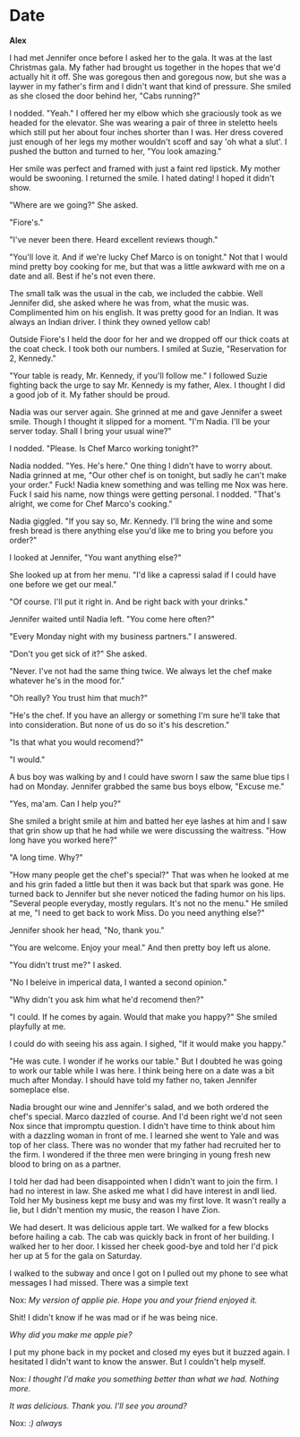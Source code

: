 # Date

**Alex**

I had met Jennifer once before I asked her to the gala.  It was at the last Christmas gala.  My father had brought us together in the hopes that we'd actually hit it off.  She was goregous then and goregous now, but she was a laywer in my father's firm and I didn't want that kind of pressure.  She smiled as she closed the door behind her, "Cabs running?"

I nodded.  "Yeah."  I offered her my elbow which she graciously took as we headed for the elevator.  She was wearing a pair of three in steletto heels which still put her about four inches shorter than I was.  Her dress covered just enough of her legs my mother wouldn't scoff and say 'oh what a slut'.  I pushed the button and turned to her, "You look amazing."

Her smile was perfect and framed with just a faint red lipstick.  My mother would be swooning.  I returned the smile.  I hated dating!  I hoped it didn't show.

"Where are we going?"  She asked.

"Fiore's."

"I've never been there.  Heard excellent reviews though."

"You'll love it.  And if we're lucky Chef Marco is on tonight."  Not that I would mind pretty boy cooking for me, but that was a little awkward with me on a date and all.   Best if he's not even there.

The small talk was the usual in the cab, we included the cabbie.  Well Jennifer did, she asked where he was from, what the music was.  Complimented him on his english.  It was pretty good for an Indian.  It was always an Indian driver.  I think they owned yellow cab!

Outside Fiore's I held the door for her and we dropped off our thick coats at the coat check.  I took both our numbers.  I smiled at Suzie, "Reservation for 2, Kennedy."

"Your table is ready, Mr. Kennedy, if you'll follow me."  I followed Suzie fighting back the urge to say Mr.  Kennedy is my father, Alex.  I thought I did a good job of it.  My father should be proud.

Nadia was our server again.  She grinned at me and gave Jennifer a sweet smile.  Though I thought it slipped for a moment.  "I'm Nadia.  I'll be your server today.  Shall I bring your usual wine?"

I nodded.  "Please.  Is Chef Marco working tonight?"

Nadia nodded.  "Yes.  He's here."  One thing I didn't have to worry about.  Nadia grinned at me, "Our other chef is on tonight, but sadly he can't make your order."  Fuck!  Nadia knew something and was telling me Nox was here.  Fuck I said his name, now things were getting personal.  I nodded.  "That's alright, we come for Chef Marco's cooking."

Nadia giggled.  "If you say so, Mr. Kennedy.  I'll bring the wine and some fresh bread is there anything else you'd like me to bring you before you order?"

I looked at Jennifer, "You want anything else?"

She looked up at from her menu.  "I'd like a capressi salad if I could have one before we get our meal."

"Of course.  I'll put it right in.  And be right back with your drinks."

Jennifer waited until Nadia left.  "You come here often?"

"Every Monday night with my business partners."  I answered.

"Don't you get sick of it?"  She asked.

"Never.  I've not had the same thing twice.  We always let the chef make whatever he's in the mood for."

"Oh really?  You trust him that much?"

"He's the chef.  If you have an allergy or something I'm sure he'll take that into consideration.  But none of us do so it's his descretion."

"Is that what you would recomend?"

"I would."

A bus boy was walking by and I could have sworn I saw the same blue tips I had on Monday.  Jennifer grabbed the same bus boys elbow, "Excuse me."

"Yes, ma'am.  Can I help you?"

She smiled a bright smile at him and batted her eye lashes at him and I saw that grin show up that he had while we were discussing the waitress.  "How long have you worked here?"

"A long time.  Why?"

"How many people get the chef's special?"  That was when he looked at me and his grin faded a little but then it was back but that spark was gone.  He turned back to Jennifer but she never noticed the fading humor on his lips.  "Several people everyday, mostly regulars.  It's not no the menu."  He smiled at me, "I need to get back to work Miss.  Do you need anything else?"

Jennifer shook her head, "No, thank you."

"You are welcome.  Enjoy your meal."  And then pretty boy left us alone.

"You didn't trust me?" I asked.

"No I beleive in imperical data, I wanted a second opinion."

"Why didn't you ask him what he'd recomend then?"

"I could.  If he comes by again.  Would that make you happy?"  She smiled playfully at me.

I could do with seeing his ass again.  I sighed, "If it would make you happy."

"He was cute.  I wonder if he works our table."  But I doubted he was going to work our table while I was here.  I think being here on a date was a bit much after Monday.  I should have told my father no, taken Jennifer someplace else.

Nadia brought our wine and Jennifer's salad, and we both ordered the chef's special.  Marco dazzled of course.  And I'd been right we'd not seen Nox since that impromptu question.  I didn't have time to think about him with a dazzling woman in front of me.  I learned she went to Yale and was top of her class.  There was no wonder that my father had recruited her to the firm.  I wondered if the three men were bringing in young fresh new blood to bring on as a partner.

I told her dad had been disappointed when I didn't want to join the firm.  I had no interest in law.  She asked me what I did have interest in andI lied.  Told her My business kept me busy and was my first love.  It wasn't really a lie, but I didn't mention my music, the reason I have Zion.

We had desert.  It was delicious apple tart.  We walked for a few blocks before hailing a cab.  The cab was quickly back in front of her building.  I walked her to her door.  I kissed her cheek good-bye and told her I'd pick her up at 5 for the gala on Saturday.

I walked to the subway and once I got on I pulled out my phone to see what messages I had missed.  There was a simple text

Nox: _My version of applie pie.  Hope you and your friend enjoyed it._

Shit!  I didn't know if he was mad or if he was being nice.

_Why did you make me apple pie?_

I put my phone back in my pocket and closed my eyes but it buzzed again.  I hesitated I didn't want to know the answer.  But I couldn't help myself.

Nox: _I thought I'd make you something better than what we had.  Nothing more._

_It was delicious.  Thank you. I'll see you around?_

Nox: _:) always_